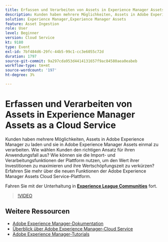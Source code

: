 ```yaml
---
title: Erfassen und Verarbeiten von Assets in Experience Manager Assets as a Cloud Service
description: Kunden haben mehrere Möglichkeiten, Assets in Adobe Experience Manager zu laden und sie in Adobe Experience Manager Assets einmal zu verarbeiten. Wie wählen Kunden den richtigen Ansatz für ihren Anwendungsfall aus? Wie können sie die Import- und Verarbeitungsfunktionen der Plattform nutzen, um den Wert ihrer Investitionen zu maximieren und ihre Wertschöpfungszeit zu verkürzen? Erfahren Sie mehr über die neuen Funktionen der Adobe Experience Manager Assets Cloud Service-Plattform.
solution: Experience Manager,Experience Manager Assets
feature: Asset Ingestion
role: User
level: Beginner
version: Cloud Service
kt: 9180
type: Event
exl-id: 7bf484d6-29fc-44b5-99c1-cc3e6055c72d
duration: 1797
source-git-commit: 9a297cda953d4414131657f9ac84580aea0eabeb
workflow-type: tm+mt
source-wordcount: '197'
ht-degree: 3%

---
```


# Erfassen und Verarbeiten von Assets in Experience Manager Assets as a Cloud Service

Kunden haben mehrere Möglichkeiten, Assets in Adobe Experience Manager zu laden und sie in Adobe Experience Manager Assets einmal zu verarbeiten. Wie wählen Kunden den richtigen Ansatz für ihren Anwendungsfall aus? Wie können sie die Import- und Verarbeitungsfunktionen der Plattform nutzen, um den Wert ihrer Investitionen zu maximieren und ihre Wertschöpfungszeit zu verkürzen? Erfahren Sie mehr über die neuen Funktionen der Adobe Experience Manager Assets Cloud Service-Plattform.

Fahren Sie mit der Unterhaltung in **[Experience League Communities](https://adobe.ly/2Zq7dlg)** fort.

>[!VIDEO](https://video.tv.adobe.com/v/337773/?quality=12&learn=on&hidetitle=true)

## Weitere Ressourcen

- [Adobe Experience Manager-Dokumentation](https://experienceleague.adobe.com/docs/experience-manager-cloud-service.html)
- [Überblick über Adobe Experience Manager-Cloud Service](https://experienceleague.adobe.com/docs/experience-manager-cloud-service/overview/home.html)
- [Adobe Experience Manager-Tutorials](https://experienceleague.adobe.com/docs/experience-manager-tutorials.html)
